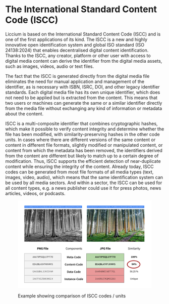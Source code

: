 # The International Standard Content Code (ISCC)

Liccium is based on the International Standard Content Code (ISCC) and is one of the first applications of its kind. The ISCC is a new and highly innovative open identification system and global ISO standard (ISO 24138:2024) that enables decentralised digital content identification. Thanks to the ISCC, any creator, platform or other user with access to digital media content can derive the identifier from the digital media assets, such as images, videos, audio or text files.

The fact that the ISCC is generated directly from the digital media file eliminates the need for manual application and management of the identifier, as is necessary with ISBN, ISRC, DOI, and other legacy identifier standards. Each digital media file has its own unique identifier, which does not need to be applied but is extracted from the content. This means that two users or machines can generate the same or a similar identifier directly from the media file without exchanging any kind of information or metadata about the content.&#x20;

ISCC is a multi-composite identifier that combines cryptographic hashes, which make it possible to verify content integrity and determine whether the file has been modified, with similarity-preserving hashes in the other code units. In cases where there are different versions of the same content or content in different file formats, slightly modified or manipulated content, or content from which the metadata has been removed, the identifiers derived from the content are different but likely to match up to a certain degree of modification. Thus, ISCC supports the efficient detection of near-duplicate content while ensuring the integrity of the content. Already today, ISCC codes can be generated from most file formats of all media types (text, images, video, audio), which means that the same identification system can be used by all media sectors. And within a sector, the ISCC can be used for all content types, e.g. a news publisher could use it for press photos, news articles, videos, or podcasts.

<figure><img src="../.gitbook/assets/Forrest-Slide.png" alt=""><figcaption><p>Example showing comparison of ISCC codes / units</p></figcaption></figure>
